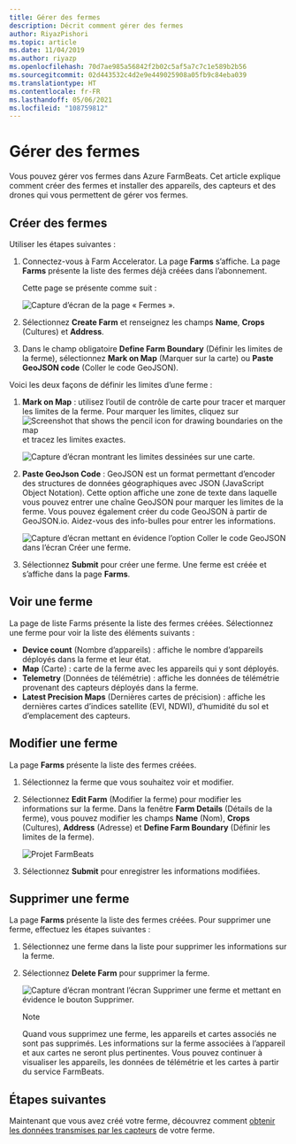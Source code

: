 ```yaml
---
title: Gérer des fermes
description: Décrit comment gérer des fermes
author: RiyazPishori
ms.topic: article
ms.date: 11/04/2019
ms.author: riyazp
ms.openlocfilehash: 70d7ae985a56842f2b02c5af5a7c7c1e589b2b56
ms.sourcegitcommit: 02d443532c4d2e9e449025908a05fb9c84eba039
ms.translationtype: HT
ms.contentlocale: fr-FR
ms.lasthandoff: 05/06/2021
ms.locfileid: "108759812"
---
```

# <a name="manage-farms"></a>Gérer des fermes

Vous pouvez gérer vos fermes dans Azure FarmBeats. Cet article explique comment créer des fermes et installer des appareils, des capteurs et des drones qui vous permettent de gérer vos fermes.

## <a name="create-farms"></a>Créer des fermes

Utiliser les étapes suivantes :

1. Connectez-vous à Farm Accelerator. La page **Farms** s’affiche.
    La page **Farms** présente la liste des fermes déjà créées dans l’abonnement.

    Cette page se présente comme suit :

    ![Capture d’écran de la page « Fermes ».](./media/create-farms-in-azure-farmbeats/create-farm-main-page-1.png)


2. Sélectionnez **Create Farm** et renseignez les champs **Name**, **Crops** (Cultures) et **Address**.
3. Dans le champ obligatoire **Define Farm Boundary** (Définir les limites de la ferme), sélectionnez **Mark on Map** (Marquer sur la carte) ou **Paste GeoJSON code** (Coller le code GeoJSON).

Voici les deux façons de définir les limites d’une ferme :

1. **Mark on Map** : utilisez l’outil de contrôle de carte pour tracer et marquer les limites de la ferme. Pour marquer les limites, cliquez sur ![Screenshot that shows the pencil icon for drawing boundaries on the map](./media/create-farms-in-azure-farmbeats/pencil-icon-1.png) et tracez les limites exactes.

    ![Capture d’écran montrant les limites dessinées sur une carte.](./media/create-farms-in-azure-farmbeats/create-farm-mark-on-map-1.png)

2. **Paste GeoJson Code** : GeoJSON est un format permettant d’encoder des structures de données géographiques avec JSON (JavaScript Object Notation). Cette option affiche une zone de texte dans laquelle vous pouvez entrer une chaîne GeoJSON pour marquer les limites de la ferme. Vous pouvez également créer du code GeoJSON à partir de GeoJSON.io.
Aidez-vous des info-bulles pour entrer les informations.

    ![Capture d’écran mettant en évidence l’option Coller le code GeoJSON dans l’écran Créer une ferme.](./media/create-farms-in-azure-farmbeats/create-new-farm-1.png)

3.  Sélectionnez **Submit** pour créer une ferme. Une ferme est créée et s’affiche dans la page **Farms**.

## <a name="view-farm"></a>Voir une ferme

La page de liste Farms présente la liste des fermes créées. Sélectionnez une ferme pour voir la liste des éléments suivants :

 - **Device count** (Nombre d’appareils) : affiche le nombre d’appareils déployés dans la ferme et leur état.
 - **Map** (Carte) : carte de la ferme avec les appareils qui y sont déployés.
 - **Telemetry** (Données de télémétrie) : affiche les données de télémétrie provenant des capteurs déployés dans la ferme.
 - **Latest Precision Maps** (Dernières cartes de précision) : affiche les dernières cartes d’indices satellite (EVI, NDWI), d’humidité du sol et d’emplacement des capteurs.

## <a name="edit-farm"></a>Modifier une ferme

La page **Farms** présente la liste des fermes créées.

1.  Sélectionnez la ferme que vous souhaitez voir et modifier.
2.  Sélectionnez **Edit Farm** (Modifier la ferme) pour modifier les informations sur la ferme. Dans la fenêtre **Farm Details** (Détails de la ferme), vous pouvez modifier les champs **Name** (Nom), **Crops** (Cultures), **Address** (Adresse) et **Define Farm Boundary** (Définir les limites de la ferme).

    ![Projet FarmBeats](./media/create-farms-in-azure-farmbeats/edit-farm-1.png)

3. Sélectionnez **Submit** pour enregistrer les informations modifiées.

## <a name="delete-farm"></a>Supprimer une ferme

La page **Farms** présente la liste des fermes créées. Pour supprimer une ferme, effectuez les étapes suivantes :

1.  Sélectionnez une ferme dans la liste pour supprimer les informations sur la ferme.
2.  Sélectionnez **Delete Farm** pour supprimer la ferme.

    ![Capture d’écran montrant l’écran Supprimer une ferme et mettant en évidence le bouton Supprimer.](./media/create-farms-in-azure-farmbeats/delete-farm-1.png)

    > [!NOTE]
    > Quand vous supprimez une ferme, les appareils et cartes associés ne sont pas supprimés. Les informations sur la ferme associées à l’appareil et aux cartes ne seront plus pertinentes. Vous pouvez continuer à visualiser les appareils, les données de télémétrie et les cartes à partir du service FarmBeats.


## <a name="next-steps"></a>Étapes suivantes

Maintenant que vous avez créé votre ferme, découvrez comment [obtenir les données transmises par les capteurs](get-sensor-data-from-sensor-partner.md) de votre ferme.
